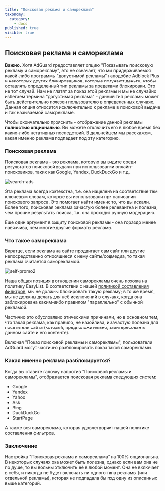 ```yaml
---
title: "Поисковая реклама и самореклама"
taxonomy:
  category:
    - docs
published: true
visible: true
---
```


## Поисковая реклама и самореклама

**Важно.** Хотя AdGuard предоставляет опцию "Показывать поисковую рекламу и саморекламу", это не означает, что мы придерживаемся какой-либо программы "допустимой рекламы" наподобие Adblock Plus и некоторых других блокировщиков, которые получают деньги, чтобы оставлять определенный тип рекламы за пределами блокировки. Это не тот случай. Нам не платят за показ этой рекламы и мы не случайно избегаем термина "допустимая реклама" - данный тип рекламы может быть действительно полезен пользователю в определенных случаях. Данная опция относится исключительно к рекламе в поисковой выдаче и так называемой саморекламе.

Чтобы окончательно прояснить - отображение данной рекламы **полностью опционально**. Вы можете отключить его в любое время без каких-либо негативных последствий. В дальнейшем мы расскажем, какая именно реклама подпадает под эту категорию.

### Поисковая реклама

Поисковая реклама - это реклама, которую вы видите среди результатов поисковой выдачи при использовании онлайн-поисковиков, таких как Google, Yandex, DuckDuckGo и т.д.

![search-ads](https://user-images.githubusercontent.com/28726429/27696874-7465be6c-5cfb-11e7-9672-99d20e4567db.png)

Эта реклама всегда контекстна, т.е. она нацелена на соответствие тем ключевым словам, которые вы использовали при написании поискового запроса. Это помогает найти именно то, что вы искали. Более того, поисковая реклама зачастую более релевантна и полезна, чем прочие результаты поиска, т.к. она проходит ручную модерацию.

Еще один аргумент в защиту поисковой рекламы - она гораздо менее навязчива, чем многие другие форматы рекламы.

### Что такое самореклама

Вкратце, если реклама на сайте продвигает сам сайт или другие непосредственно относящиеся к нему сайты/соцмедиа, то такая реклама считается саморекламой.

![self-promo2](https://user-images.githubusercontent.com/28726429/27702527-04786ef8-5d0d-11e7-9eec-6aa7ab55ce05.png)

Наша общая позиция в отношении саморекламы очень похожа на политику EasyList. В соответствии с нашей [политикой составления фильтров](https://kb.adguard.com/general/adguard-filter-policy), мы не должны блокировать такую рекламу; в то же время, мы не должны делать для неё исключений в случаях, когда она заблокирована каким-либо правилом "параллельно" с обычной рекламой.

Частично это обусловлено этическими причинами, но в основном тем, что такая реклама, как правило, не назойлива, и зачастую полезна для посетителя сайта (который, предположительно, заинтересован в данном сайте и его контенте).

Включая "Показ поисковой рекламы и саморекламы", пользователи AdGuard могут частично разблокировать показ такой саморекламы.

### Какая именно реклама разблокируется?

Когда вы ставите галочку напротив "Поисковой рекламы и саморекламы", отображается поисковая реклама следующих систем:

- Google
- Yandex
- Yahoo
- Ask
- Bing
- DuckDuckGo
- StartPage

А также вся самореклама, которая удовлетворяет нашей политике составления фильтров.

### Заключение

Настройка "Поисковая реклама и самореклама" на 100% опциональна. В некоторых случаях она может быть полезна, однако если вам она не по душе, то вы вольны отключить её в любой момент. Она не включает в себя, и никогда не будет включать ни одного типа рекламы (или отдельной рекламы), которая не подпадала бы под одну из описанных выше категорий.
